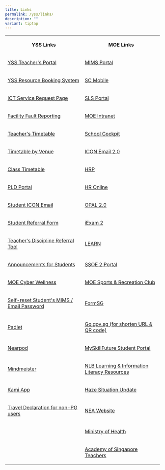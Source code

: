 ```yaml
---
title: Links
permalink: /yss/links/
description: ""
variant: tiptap
---
```

<table><tbody><tr><th rowspan="1" colspan="1"><p>YSS Links</p></th><th rowspan="1" colspan="1"><p>MOE Links</p></th></tr><tr><td rowspan="1" colspan="1"><p><a href="https://sites.google.com/moe.edu.sg/yss-teachers/teachers" rel="noopener noreferrer nofollow" target="_blank">YSS Teacher's Portal</a></p></td><td rowspan="1" colspan="1"><p><a href="https://idp.mims.moe.gov.sg/nidp/app/login" rel="noopener noreferrer nofollow" target="_blank">MIMS Portal</a></p></td></tr><tr><td rowspan="1" colspan="1"><p><a href="https://rbs.avero-tech.com/" rel="noopener noreferrer nofollow" target="_blank">YSS Resource Booking System</a></p></td><td rowspan="1" colspan="1"><p><a href="https://scmobile.moe.edu.sg/login" rel="noopener noreferrer nofollow" target="_blank">SC Mobile</a></p></td></tr><tr><td rowspan="1" colspan="1"><p><a href="https://docs.google.com/forms/d/e/1FAIpQLSeQdaUI35ybm2E5qBBW9xt5UaJvYVnPruYeL1g0Ap9DkuzggA/viewform" rel="noopener noreferrer nofollow" target="_blank">ICT Service Request Page</a></p></td><td rowspan="1" colspan="1"><p><a href="https://vle.learning.moe.edu.sg/login" rel="noopener noreferrer nofollow" target="_blank">SLS Portal</a></p></td></tr><tr><td rowspan="1" colspan="1"><p><a href="https://docs.google.com/forms/d/e/1FAIpQLSd52mydVEfx2QhCPHOXRD-yRCEafEGhia4KYrlwbvMtkA84Cw/viewform" rel="noopener noreferrer nofollow" target="_blank">Facility Fault Reporting</a></p></td><td rowspan="1" colspan="1"><p><a href="https://intranet.moe.gov.sg/" rel="noopener noreferrer nofollow" target="_blank">MOE Intranet</a></p></td></tr><tr><td rowspan="1" colspan="1"><p><a href="/files/Timetables/Teachers Timetable/2024_Teacher_TT_v4.pdf" rel="noopener noreferrer nofollow" target="_blank">Teacher's Timetable</a></p></td><td rowspan="1" colspan="1"><p><a href="https://schoolcockpit.moe.gov.sg/" rel="noopener noreferrer nofollow" target="_blank">School Cockpit</a></p></td></tr><tr><td rowspan="1" colspan="1"><p><a href="/files/Timetables/VenueTT/2024_Venue_TT_v3.pdf" rel="noopener noreferrer nofollow" target="_blank">Timetable by Venue</a></p></td><td rowspan="1" colspan="1"><p><a href="https://icon.moe.edu.sg/home" rel="noopener noreferrer nofollow" target="_blank">ICON Email 2.0</a></p></td></tr><tr><td rowspan="1" colspan="1"><p><a href="/students/timetable/" rel="noopener noreferrer nofollow" target="_blank">Class Timetable</a></p></td><td rowspan="1" colspan="1"><p><a href="https://www.hrp.gov.sg/" rel="noopener noreferrer nofollow" target="_blank">HRP</a></p></td></tr><tr><td rowspan="1" colspan="1"><p><a href="/parents/pdlp/" rel="noopener noreferrer nofollow" target="_blank">PLD Portal</a></p></td><td rowspan="1" colspan="1"><p><a href="http://intranet.moe.gov.sg/hronline/Pages/Home.aspx" rel="noopener noreferrer nofollow" target="_blank">HR Online</a></p></td></tr><tr><td rowspan="1" colspan="1"><p><a href="https://workspace.google.com/dashboard" rel="noopener noreferrer nofollow" target="_blank">Student ICON Email</a></p></td><td rowspan="1" colspan="1"><p><a href="https://www.opal2.moe.edu.sg/app/learner" rel="noopener noreferrer nofollow" target="_blank">OPAL 2.0</a></p></td></tr><tr><td rowspan="1" colspan="1"><p><a href="https://forms.gle/9wJdoyP5tusj8sCD9" rel="noopener noreferrer nofollow" target="_blank">Student Referral Form</a></p></td><td rowspan="1" colspan="1"><p><a href="https://iexams.seab.gov.sg/login" rel="noopener noreferrer nofollow" target="_blank">iExam 2</a></p></td></tr><tr><td rowspan="1" colspan="1"><p><a href="https://form.gov.sg/6295ca0ec3cb8100127d89d6" rel="noopener noreferrer nofollow" target="_blank">Teacher's Discipline Referral Tool</a></p></td><td rowspan="1" colspan="1"><p><a href="https://learn.gov.sg/" rel="noopener noreferrer nofollow" target="_blank">LEARN</a></p></td></tr><tr><td rowspan="1" colspan="1"><p><a href="/students/announcements/" rel="noopener noreferrer nofollow" target="_blank">Announcements for Students</a></p></td><td rowspan="1" colspan="1"><p><a href="https://ssoe2.moe.edu.sg/sp" rel="noopener noreferrer nofollow" target="_blank">SSOE 2 Portal</a></p></td></tr><tr><td rowspan="1" colspan="1"><p><a href="https://www.moe.gov.sg/education-in-sg/our-programmes/cyber-wellness" rel="noopener noreferrer nofollow" target="_blank">MOE Cyber Wellness</a></p></td><td rowspan="1" colspan="1"><p><a href="https://www.mesrc.net/" rel="noopener noreferrer nofollow" target="_blank">MOE Sports &amp; Recreation Club</a></p></td></tr><tr><td rowspan="1" colspan="1"><p><a href="https://idp.mims.moe.gov.sg/nidp/app/login" rel="noopener noreferrer nofollow" target="_blank">Self-reset Student's MIMS / Email Password</a></p></td><td rowspan="1" colspan="1"><p><a href="https://form.gov.sg/" rel="noopener noreferrer nofollow" target="_blank">FormSG</a></p></td></tr><tr><td rowspan="1" colspan="1"><p><a href="https://yss.padlet.org/" rel="noopener noreferrer nofollow" target="_blank">Padlet</a></p></td><td rowspan="1" colspan="1"><p><a href="https://go.gov.sg/" rel="noopener noreferrer nofollow" target="_blank">Go.gov.sg (for shorten URL &amp; QR code)</a></p></td></tr><tr><td rowspan="1" colspan="1"><p><a href="https://nearpod.com/" rel="noopener noreferrer nofollow" target="_blank">Nearpod</a></p></td><td rowspan="1" colspan="1"><p><a href="https://www.myskillsfuture.gov.sg/content/student/en/secondary.html" rel="noopener noreferrer nofollow" target="_blank">MySkillFuture Student Portal</a></p></td></tr><tr><td rowspan="1" colspan="1"><p><a href="https://www.mindmeister.com/" rel="noopener noreferrer nofollow" target="_blank">Mindmeister</a></p></td><td rowspan="1" colspan="1"><p><a href="https://sure.nlb.gov.sg/" rel="noopener noreferrer nofollow" target="_blank">NLB Learning &amp; Information Literacy Resources</a></p></td></tr><tr><td rowspan="1" colspan="1"><p><a href="https://www.kamiapp.com/" rel="noopener noreferrer nofollow" target="_blank">Kami App</a></p></td><td rowspan="1" colspan="1"><p><a href="https://www.haze.gov.sg/" rel="noopener noreferrer nofollow" target="_blank">Haze Situation Update</a></p></td></tr><tr><td rowspan="1" colspan="1"><p><a href="https://form.gov.sg/6461c57c1af9a80012cbb53d" rel="noopener noreferrer nofollow" target="_blank">Travel Declaration for non-PG users</a></p></td><td rowspan="1" colspan="1"><p><a href="https://www.nea.gov.sg" rel="noopener noreferrer nofollow" target="_blank">NEA Website</a></p></td></tr><tr><td rowspan="1" colspan="1"><p></p></td><td rowspan="1" colspan="1"><p><a href="https://www.moh.gov.sg/" rel="noopener noreferrer nofollow" target="_blank">Ministry of Health</a></p></td></tr><tr><td rowspan="1" colspan="1"><p></p></td><td rowspan="1" colspan="1"><p><a href="https://academyofsingaporeteachers.moe.edu.sg/" rel="noopener noreferrer nofollow" target="_blank">Academy of Singapore Teachers</a></p></td></tr></tbody></table><p></p>